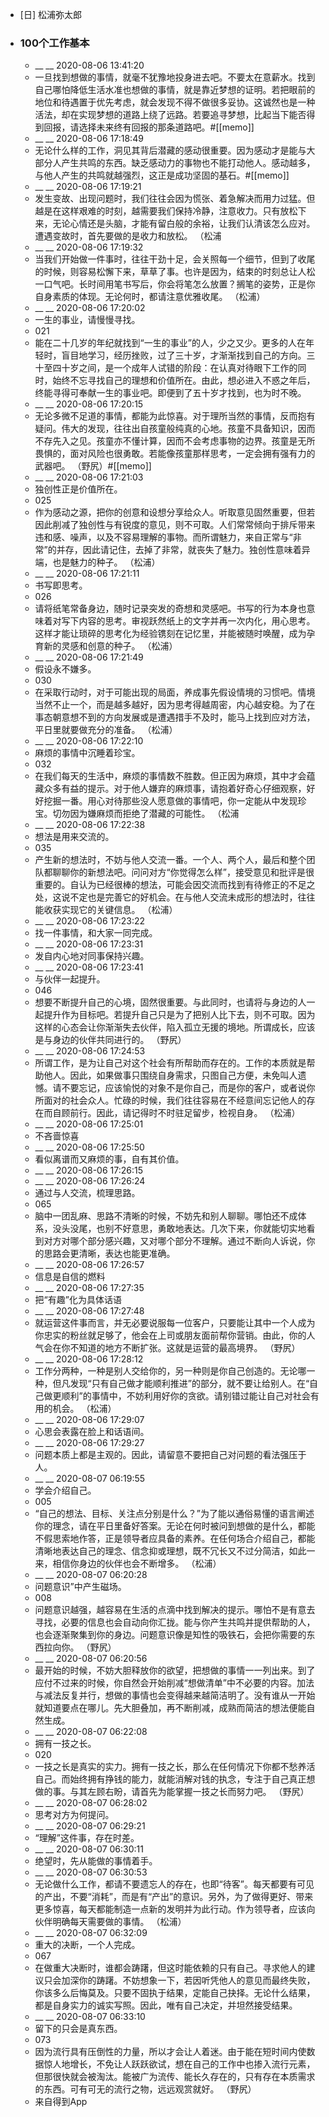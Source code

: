 - [日] 松浦弥太郎
- ### 100个工作基本
    - __ __ 2020-08-06 13:41:20
    - 一旦找到想做的事情，就毫不犹豫地投身进去吧。不要太在意薪水。找到自己哪怕降低生活水准也想做的事情，就是靠近梦想的证明。若把眼前的地位和待遇置于优先考虑，就会发现不得不做很多妥协。这诚然也是一种活法，却在实现梦想的道路上绕了远路。若要追寻梦想，比起当下能否得到回报，请选择未来终有回报的那条道路吧。#[[memo]]
    - __ __ 2020-08-06 17:18:49
    - 无论什么样的工作，洞见其背后潜藏的感动很重要。因为感动才是能与大部分人产生共鸣的东西。缺乏感动力的事物也不能打动他人。感动越多，与他人产生的共鸣就越强烈，这正是成功坚固的基石。#[[memo]]
    - __ __ 2020-08-06 17:19:21
    - 发生变故、出现问题时，我们往往会因为慌张、着急解决而用力过猛。但越是在这样艰难的时刻，越需要我们保持冷静，注意收力。只有放松下来，无论心情还是头脑，才能有留白般的余裕，让我们认清该怎么应对。遭遇变故时，首先要做的是收力和放松。 （松浦
    - __ __ 2020-08-06 17:19:32
    - 当我们开始做一件事时，往往干劲十足，会关照每一个细节，但到了收尾的时候，则容易松懈下来，草草了事。也许是因为，结束的时刻总让人松一口气吧。长时间用笔书写后，你会将笔怎么放置？搁笔的姿势，正是你自身素质的体现。无论何时，都请注意优雅收尾。 （松浦）
    - __ __ 2020-08-06 17:20:02
    - 一生的事业，请慢慢寻找。
    - 021
    - 能在二十几岁的年纪就找到“一生的事业”的人，少之又少。更多的人在年轻时，盲目地学习，经历挫败，过了三十岁，才渐渐找到自己的方向。三十至四十岁之间，是一个成年人试错的阶段：在认真对待眼下工作的同时，始终不忘寻找自己的理想和价值所在。由此，想必进入不惑之年后，终能寻得可奉献一生的事业吧。即便到了五十岁才找到，也为时不晚。
    - __ __ 2020-08-06 17:20:15
    - 无论多微不足道的事情，都能为此惊喜。对于理所当然的事情，反而抱有疑问。伟大的发现，往往出自孩童般纯真的心地。孩童不具备知识，因而不存先入之见。孩童亦不懂计算，因而不会考虑事物的边界。孩童是无所畏惧的，面对风险也很勇敢。若能像孩童那样思考，一定会拥有强有力的武器吧。 （野尻）#[[memo]]
    - __ __ 2020-08-06 17:21:03
    - 独创性正是价值所在。
    - 025
    - 作为感动之源，把你的创意和设想分享给众人。听取意见固然重要，但若因此削减了独创性与有锐度的意见，则不可取。人们常常倾向于排斥带来违和感、噪声，以及不容易理解的事物。而所谓魅力，来自正常与“非常”的并存，因此请记住，去掉了非常，就丧失了魅力。独创性意味着异端，也是魅力的种子。 （松浦）
    - __ __ 2020-08-06 17:21:11
    - 书写即思考。
    - 026
    - 请将纸笔常备身边，随时记录突发的奇想和灵感吧。书写的行为本身也意味着对写下内容的思考。审视跃然纸上的文字并再一次内化，用心思考。这样才能让琐碎的思考化为经验镌刻在记忆里，并能被随时唤醒，成为孕育新的灵感和创意的种子。 （松浦）
    - __ __ 2020-08-06 17:21:49
    - 假设永不嫌多。
    - 030
    - 在采取行动时，对于可能出现的局面，养成事先假设情境的习惯吧。情境当然不止一个，而是越多越好，因为思考得越周密，内心越安稳。为了在事态朝意想不到的方向发展或是遭遇措手不及时，能马上找到应对方法，平日里就要做充分的准备。 （松浦）
    - __ __ 2020-08-06 17:22:10
    - 麻烦的事情中沉睡着珍宝。
    - 032
    - 在我们每天的生活中，麻烦的事情数不胜数。但正因为麻烦，其中才会蕴藏众多有益的提示。对于他人嫌弃的麻烦事，请抱着好奇心仔细观察，好好挖掘一番。用心对待那些没人愿意做的事情吧，你一定能从中发现珍宝。切勿因为嫌麻烦而拒绝了潜藏的可能性。 （松浦
    - __ __ 2020-08-06 17:22:38
    - 想法是用来交流的。
    - 035
    - 产生新的想法时，不妨与他人交流一番。一个人、两个人，最后和整个团队都聊聊你的新想法吧。问问对方“你觉得怎么样”，接受意见和批评是很重要的。自认为已经很棒的想法，可能会因交流而找到有待修正的不足之处，这说不定也是完善它的好机会。在与他人交流未成形的想法时，往往能收获实现它的关键信息。 （松浦）
    - __ __ 2020-08-06 17:23:22
    - 找一件事情，和大家一同完成。
    - __ __ 2020-08-06 17:23:31
    - 发自内心地对同事保持兴趣。
    - __ __ 2020-08-06 17:23:41
    - 与伙伴一起提升。
    - 046
    - 想要不断提升自己的心境，固然很重要。与此同时，也请将与身边的人一起提升作为目标吧。若提升自己只是为了把别人比下去，则不可取。因为这样的心态会让你渐渐失去伙伴，陷入孤立无援的境地。所谓成长，应该是与身边的伙伴共同进行的。 （野尻）
    - __ __ 2020-08-06 17:24:53
    - 所谓工作，是为让自己对这个社会有所帮助而存在的。工作的本质就是帮助他人。因此，如果做事只围绕自身需求，只图自己方便，未免叫人遗憾。请不要忘记，应该愉悦的对象不是你自己，而是你的客户，或者说你所面对的社会众人。忙碌的时候，我们往往容易在不经意间忘记他人的存在而自顾前行。因此，请记得时不时驻足留步，检视自身。 （松浦）
    - __ __ 2020-08-06 17:25:01
    - 不吝啬惊喜
    - __ __ 2020-08-06 17:25:50
    - 看似离谱而又麻烦的事，自有其价值。
    - __ __ 2020-08-06 17:26:15
    - __ __ 2020-08-06 17:26:24
    - 通过与人交流，梳理思路。
    - 065
    - 脑中一团乱麻、思路不清晰的时候，不妨先和别人聊聊。哪怕还不成体系，没头没尾，也别不好意思，勇敢地表达。几次下来，你就能切实地看到对方对哪个部分感兴趣，又对哪个部分不理解。通过不断向人诉说，你的思路会更清晰，表达也能更准确。
    - __ __ 2020-08-06 17:26:57
    - 信息是自信的燃料
    - __ __ 2020-08-06 17:27:35
    - 把“有趣”化为具体话语
    - __ __ 2020-08-06 17:27:48
    - 就运营这件事而言，并无必要说服每一位客户，只要能让其中一个人成为你忠实的粉丝就足够了，他会在上司或朋友面前帮你营销。由此，你的人气会在你不知道的地方不断扩张。这就是运营的最高境界。 （野尻）
    - __ __ 2020-08-06 17:28:12
    - 工作分两种，一种是别人交给你的，另一种则是你自己创造的。无论哪一种，但凡发现“只有自己做才能顺利推进”的部分，就不要让给别人。在“自己做更顺利”的事情中，不妨利用好你的贪欲。请别错过能让自己对社会有用的机会。 （松浦）
    - __ __ 2020-08-06 17:29:07
    - 心思会表露在脸上和话语间。
    - __ __ 2020-08-06 17:29:27
    - 问题本质上都是主观的。因此，请留意不要把自己对问题的看法强压于人。
    - __ __ 2020-08-07 06:19:55
    - 学会介绍自己。
    - 005
    - “自己的想法、目标、关注点分别是什么？”为了能以通俗易懂的语言阐述你的理念，请在平日里备好答案。无论在何时被问到想做的是什么，都能不假思索地作答，正是领导者应具备的素养。在任何场合介绍自己，都能清晰地表达自己的理念、信念抑或理想，既不冗长又不过分简洁，如此一来，相信你身边的伙伴也会不断增多。 （松浦）
    - __ __ 2020-08-07 06:20:28
    - 问题意识”中产生磁场。
    - 008
    - 问题意识越强，越容易在生活的点滴中找到解决的提示。哪怕不是有意去寻找，必要的信息也会自动向你汇拢。能与你产生共鸣并提供帮助的人，也会逐渐聚集到你的身边。问题意识像是知性的吸铁石，会把你需要的东西拉向你。 （野尻）
    - __ __ 2020-08-07 06:20:56
    - 最开始的时候，不妨大胆释放你的欲望，把想做的事情一一列出来。到了应付不过来的时候，你自然会开始削减“想做清单”中不必要的内容。加法与减法反复并行，想做的事情也会变得越来越简洁明了。没有谁从一开始就知道要点在哪儿。先大胆叠加，再不断削减，成熟而简洁的想法便能自然生成。
    - __ __ 2020-08-07 06:22:08
    - 拥有一技之长。
    - 020
    - 一技之长是真实的实力。拥有一技之长，那么在任何情况下你都不愁养活自己。而始终拥有挣钱的能力，就能消解对钱的执念，专注于自己真正想做的事。与其左顾右盼，请首先为能掌握一技之长而努力吧。 （野尻）
    - __ __ 2020-08-07 06:28:02
    - 思考对方为何提问。
    - __ __ 2020-08-07 06:29:21
    - “理解”这件事，存在时差。
    - __ __ 2020-08-07 06:30:11
    - 绝望时，先从能做的事情着手。
    - __ __ 2020-08-07 06:30:53
    - 无论做什么工作，都请不要遗忘人的存在，也即“待客”。每天都要有可见的产出，不要“消耗”，而是有“产出”的意识。另外，为了做得更好、带来更多惊喜，每天都能制造一点新的发明并为此行动。作为领导者，应该向伙伴明确每天需要做的事情。 （松浦）
    - __ __ 2020-08-07 06:32:09
    - 重大的决断，一个人完成。
    - 067
    - 在做重大决断时，谁都会踌躇，但这时能依赖的只有自己。寻求他人的建议只会加深你的踌躇。不妨想象一下，若因听凭他人的意见而最终失败，你该多么后悔莫及。只要不固执于结果，定能自己抉择。无论什么结果，都是自身实力的诚实写照。因此，唯有自己决定，并坦然接受结果。
    - __ __ 2020-08-07 06:33:10
    - 留下的只会是真东西。
    - 073
    - 因为流行具有压倒性的力量，所以才会让人着迷。由于能在短时间内使数据惊人地增长，不免让人跃跃欲试，想在自己的工作中也掺入流行元素，但那很快就会被淘汰。能被广为流传、能长久存在的，只有存在本质需求的东西。可有可无的流行之物，远远观赏就好。 （野尻）
    - 来自得到App
